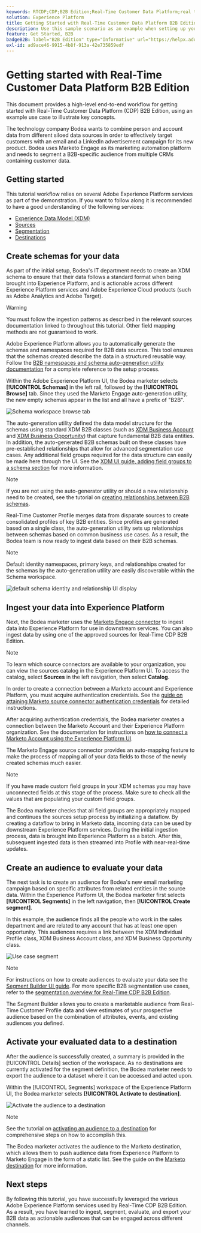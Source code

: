 ```yaml
---
keywords: RTCDP;CDP;B2B Edition;Real-Time Customer Data Platform;real time customer data platform;real time cdp;b2b;cdp
solution: Experience Platform
title: Getting Started with Real-Time Customer Data Platform B2B Edition
description: Use this sample scenario as an example when setting up your implementation of Adobe Real-Time Customer Data Platform B2B Edition.
feature: Get Started, B2B
badgeB2B: label="B2B Edition" type="Informative" url="https://helpx.adobe.com/legal/product-descriptions/real-time-customer-data-platform-b2b-edition-prime-and-ultimate-packages.html newtab=true"
exl-id: ad9ace46-9915-4b8f-913a-42e735859edf
---
```

# Getting started with Real-Time Customer Data Platform B2B Edition

This document provides a high-level end-to-end workflow for getting started with Real-Time Customer Data Platform (CDP) B2B Edition, using an example use case to illustrate key concepts.

The technology company Bodea wants to combine person and account data from different siloed data sources in order to effectively target customers with an email and a LinkedIn advertisement campaign for its new product. Bodea uses Marketo Engage as its marketing automation platform and needs to segment a B2B-specific audience from multiple CRMs containing customer data.

## Getting started

This tutorial workflow relies on several Adobe Experience Platform services as part of the demonstration. If you want to follow along it is recommended to have a good understanding of the following services:

- [Experience Data Model (XDM)](../xdm/home.md)
- [Sources](../sources/home.md)
- [Segmentation](../segmentation/home.md)
- [Destinations](../destinations/home.md)

## Create schemas for your data

As part of the initial setup, Bodea's IT department needs to create an XDM schema to ensure that their data follows a standard format when being brought into Experience Platform, and is actionable across different Experience Platform services and Adobe Experience Cloud products (such as Adobe Analytics and Adobe Target). 

>[!WARNING]
>
>You must follow the ingestion patterns as described in the relevant sources documentation linked to throughout this tutorial. Other field mapping methods are not guaranteed to work.

Adobe Experience Platform allows you to automatically generate the schemas and namespaces required for B2B data sources. This tool ensures that the schemas created describe the data in a structured reusable way. Follow the [B2B namespaces and schema auto-generation utility documentation](../sources/connectors/adobe-applications/marketo/marketo-namespaces.md) for a complete reference to the setup process.

Within the Adobe Experience Platform UI, the Bodea marketer selects **[!UICONTROL Schemas]** in the left rail, followed by the **[!UICONTROL Browse]** tab. Since they used the Marketo Engage auto-generation utility, the new empty schemas appear in the list and all have a prefix of "B2B".

![Schema workspace browse tab](./assets/b2b-tutorial/empty-b2b-schemas.png)

The auto-generation utility defined the data model structure for the schemas using standard XDM B2B classes (such as [XDM Business Account](../xdm/classes/b2b/business-account.md) and [XDM Business Opportunity](../xdm/classes/b2b/business-opportunity.md)) that capture fundamental B2B data entities. In addition, the auto-generated B2B schemas built on these classes have pre-established relationships that allow for advanced segmentation use cases. Any additional field groups required for the data structure can easily be made here through the UI. See the [XDM UI guide, adding field groups to a schema section](../xdm/ui/resources/schemas.md#add-field-groups) for more information.

>[!NOTE]
> 
>If you are not using the auto-generator utility or should a new relationship need to be created, see the tutorial on [creating relationships between B2B schemas](../xdm/tutorials/relationship-b2b.md).

Real-Time Customer Profile merges data from disparate sources to create consolidated profiles of key B2B entities. Since profiles are generated based on a single class, the auto-generation utility sets up relationships between schemas based on common business use cases. As a result, the Bodea team is now ready to ingest data based on their B2B schemas.

>[!NOTE]
> 
>Default identity namespaces, primary keys, and relationships created for the schemas by the auto-generation utility are easily discoverable within the Schema workspace.
>
>![default schema identity and relationship UI display](./assets/b2b-tutorial/schema-identity-relationship.png)

## Ingest your data into Experience Platform

Next, the Bodea marketer uses the [Marketo Engage connector](../sources/connectors/adobe-applications/marketo/marketo.md) to ingest data into Experience Platform for use in downstream services. You can also ingest data by using one of the approved sources for Real-Time CDP B2B Edition.

>[!NOTE]
> 
>To learn which source connectors are available to your organization, you can view the sources catalog in the Experience Platform UI. To access the catalog, select **Sources** in the left navigation, then select **Catalog**.

In order to create a connection between a Marketo account and Experience Platform, you must acquire authentication credentials. See the [guide on attaining Marketo source connector authentication credentials](../sources/connectors/adobe-applications/marketo/marketo-auth.md) for detailed instructions. 

After acquiring authentication credentials, the Bodea marketer creates a connection between the Marketo Account and their Experience Platform organization. See the documentation for instructions on [how to connect a Marketo Account using the Experience Platform UI](../sources/tutorials/ui/create/adobe-applications/marketo.md).

The Marketo Engage source connector provides an auto-mapping feature to make the process of mapping all of your data fields to those of the newly created schemas much easier. 

>[!NOTE]
> 
>If you have made custom field groups in your XDM schemas you may have unconnected fields at this stage of the process. Make sure to check all the values that are populating your custom field groups.

The Bodea marketer checks that all field groups are appropriately mapped and continues the sources setup process by initializing a dataflow. By creating a dataflow to bring in Marketo data, incoming data can be used by downstream Experience Platform services. During the initial ingestion process, data is brought into Experience Platform as a batch. After this, subsequent ingested data is then streamed into Profile with near-real-time updates.

## Create an audience to evaluate your data

The next task is to create an audience for Bodea's new email marketing campaign based on specific attributes from related entities in the source data. Within the Experience Platform UI, the Bodea marketer first selects **[!UICONTROL Segments]** in the left navigation, then **[!UICONTROL Create segment]**.

In this example, the audience finds all the people who work in the sales department and are related to any account that has at least one open opportunity. This audiences requires a link between the XDM Individual Profile class, XDM Business Account class, and XDM Business Opportunity class.

![Use case segment](./assets/b2b-tutorial/use-case-segment.png) 

>[!NOTE]
> 
>For instructions on how to create audiences to evaluate your data see the [Segment Builder UI guide](../segmentation/ui/segment-builder.md). For more specific B2B segmentation use cases, refer to the [segmentation overview for Real-Time CDP B2B Edition](./segmentation/b2b.md).

The Segment Builder allows you to create a marketable audience from Real-Time Customer Profile data and view estimates of your prospective audience based on the combination of attributes, events, and existing audiences you defined.

## Activate your evaluated data to a destination

After the audience is successfully created, a summary is provided in the [!UICONTROL Details] section of the workspace. As no destinations are currently activated for the segment definition, the Bodea marketer needs to export the audience to a dataset where it can be accessed and acted upon.

Within the [!UICONTROL Segments] workspace of the Experience Platform UI, the Bodea marketer selects **[!UICONTROL Activate to destination]**.

![Activate the audience to a destination](./assets/b2b-tutorial/activate-to-destination.png)

>[!NOTE]
> 
>See the tutorial on [activating an audience to a destination](https://experienceleague.adobe.com/docs/marketo/using/product-docs/core-marketo-concepts/smart-lists-and-static-lists/static-lists/push-an-adobe-experience-cloud-segment-to-a-marketo-static-list.html) for comprehensive steps on how to accomplish this.

The Bodea marketer activates the audience to the Marketo destination, which allows them to push audience data from Experience Platform to Marketo Engage in the form of a static list. See the guide on the [Marketo destination](https://experienceleague.adobe.com/docs/experience-platform/destinations/catalog/adobe/marketo-engage.html) for more information.

## Next steps

By following this tutorial, you have successfully leveraged the various Adobe Experience Platform services used by Real-Time CDP B2B Edition. As a result, you have learned to ingest, segment, evaluate, and export your B2B data as actionable audiences that can be engaged across different channels.
